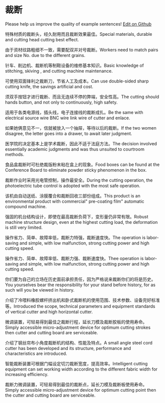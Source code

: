 # 裁断

Please help us improve the quality of example sentences! [Edit on Github](https://github.com/jiyushe/jiyu-example-sentence-source/blob/main/chinese/caiduan.md)

<p><span class="chinese">特殊材质的裁断头，经久耐用而且裁断效果最佳。</span><span class="english">Special materials, durable and cutting head cutting best effect.</span></p>

<p><span class="chinese">由于资材纹路粗细不一致，需要配双并对号裁断。</span><span class="english">Workers need to match pairs and size No. due to the different grains.</span></p>

<p><span class="chinese">针车、削边机、裁断机等制鞋设备的维修基本知识。</span><span class="english">Basic knowledge of stitching, skiving , and cutting machine maintenance.</span></p>

<p><span class="chinese">可使用双面锋利之裁断刀，节省人工及成本。</span><span class="english">Can use double-sided sharp cutting knife, the savings artificial and cost.</span></p>

<p><span class="chinese">须双手按钮才进行裁断、而且无连续不停的弊端，安全性高。</span><span class="english">The cutting should hands button, and not only to continuously, high safety.</span></p>

<p><span class="chinese">适用于各类电源线，插头线，电子连接线的裁断成扎。</span><span class="english">Be the same with electrical source wire BNC wire link wire of cutter and enlace.</span></p>

<p><span class="chinese">如果她俩意见不一，信就被放入一个抽屉，等待以后的裁断。</span><span class="english">If the two women disagree, the letter goes into a drawer, to await later judgment.</span></p>

<p><span class="chinese">医学院的决定基本上是学术裁断，因此不适于法庭方法。</span><span class="english">The decision involved essentially academic judgments and was thus unsuited to courtroom methods.</span></p>

<p><span class="chinese">食品盒裁断时可杜绝裁版粉末粘在盒上的现象。</span><span class="english">Food boxes can be found at the Conference Board to eliminate powder sticky phenomenon in the box.</span></p>

<p><span class="chinese">裁断作业时采用光电管控制，操作最安全。</span><span class="english">During the cutting operation, the photoelectric tube control is adopted with the most safe operation.</span></p>

<p><span class="chinese">该机由自动送纸、涂膜覆合和裁断回收三部份组成。</span><span class="english">This product is an environmental product with commercial" pre-coating film" automatic compound machine.</span></p>

<p><span class="chinese">强固的机台结构设计，即使在最高裁断负荷下，变形量仍非常有限。</span><span class="english">Robust machine structure design, even at the highest cutting load, the deformation is still very limited.</span></p>

<p><span class="chinese">操作省力、简单、故障率低，裁断力特强，裁断速度快。</span><span class="english">The operation is labor-saving and simple, with low malfunction, strong cutting power and high cutting speed.</span></p>

<p><span class="chinese">操作省力、简单、故障率低、裁断力强、裁断速度快。</span><span class="english">Thee operation is labor-saving and simple, with low malfunction, strong cutting power and high cutting speed.</span></p>

<p><span class="chinese">你们要为自己的立场在历史面前承担责任，因为严格说来裁断你们的将是历史。</span><span class="english">You yourselves bear the responsibility for your stand before history, for as such will you be viewed in history.</span></p>

<p><span class="chinese">介绍了冷喂料橡胶螺杆挤出机和卧式裁断机的使用范围、技术参数、设备完好标准等。</span><span class="english">Introduced the scope, technical parameters and equipment standards of vertical cutter and high horizontal cutter.</span></p>

<p><span class="chinese">微调装置，可轻易得到最佳之裁断行程，延长刀模及裁断胶板的使用寿命。</span><span class="english">Simply accessible micro-adjustment device for optimum cutting strokes then cutter and cutting board are serviceable.</span></p>

<p><span class="chinese">介绍了钢丝帘布小角度裁断机的结构、性能及特点。</span><span class="english">A small angle steel cord cutter has been developed and its structure, performance and characteristics are introduced.</span></p>

<p><span class="chinese">智能裁断装置可根据门幅设定切刀裁断宽度，提高效率。</span><span class="english">Intelligent cutting equipment can set working width according to the different fabric width for increasing efficiency.</span></p>

<p><span class="chinese">裁断力微调装置，可轻易得到最佳的裁断点，延长刀模及裁断板使用寿命。</span><span class="english">Simply accessible micro-adjustment device for optimum cutting point then the cutter and cutting board are serviceable.</span></p>

